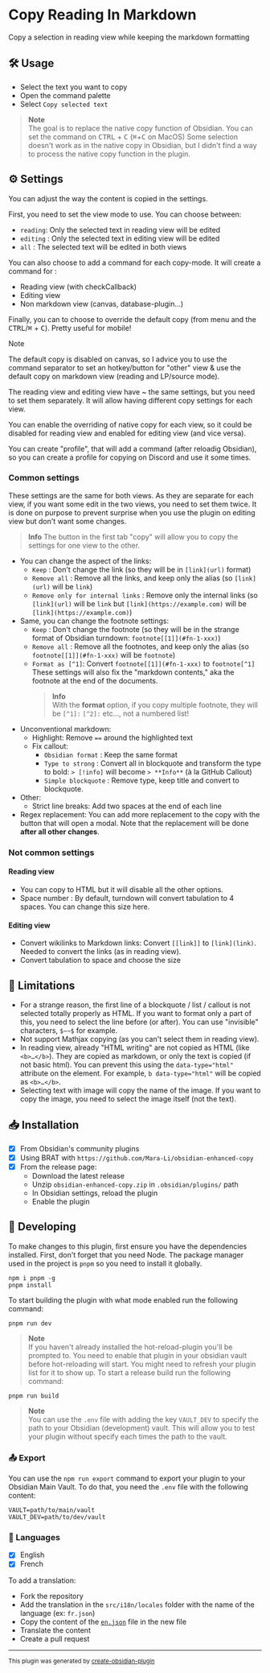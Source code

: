 # Copy Reading In Markdown

Copy a selection in reading view while keeping the markdown formatting

## 🛠️ Usage

- Select the text you want to copy
- Open the command palette
- Select `Copy selected text`

> **Note**  
> The goal is to replace the native copy function of Obsidian. You can set the command on <kbd>CTRL</kbd> + <kbd>C</kbd> (<kbd>⌘</kbd>+<kbd>C</kbd> on MacOS)
> Some selection doesn't work as in the native copy in Obsidian, but I didn't find a way to process the native copy function in the plugin.

## ⚙️ Settings

You can adjust the way the content is copied in the settings.

First, you need to set the view mode to use. You can choose between:

- `reading`: Only the selected text in reading view will be edited
- `editing` : Only the selected text in editing view will be edited
- `all` : The selected text will be edited in both views

You can also choose to add a command for each copy-mode. It will create a command for :

- Reading view (with checkCallback)
- Editing view
- Non markdown view (canvas, database-plugin...)

Finally, you can to choose to override the default copy (from menu and the <kbd>CTRL</kbd>/<kbd>⌘</kbd> + <kbd>C</kbd>). Pretty useful for mobile!

> [!Note]
> The default copy is disabled on canvas, so I advice you to use the command separator to set an hotkey/button for "other" view & use the default copy on markdown view (reading and LP/source mode).

The reading view and editing view have ~ the same settings, but you need to set them separately. It will allow having different copy settings for each view.

You can enable the overriding of native copy for each view, so it could be disabled for reading view and enabled for editing view (and vice versa).

You can create "profile", that will add a command (after reloadig Obsidian), so you can create a profile for copying on Discord and use it some times.

### Common settings

These settings are the same for both views. As they are separate for each view, if you want some edit in the two views, you need to set them twice.
It is done on purpose to prevent surprise when you use the plugin on editing view but don't want some changes.

> **Info**
> The button in the first tab "copy" will allow you to copy the settings for one view to the other.

- You can change the aspect of the links:
  - `Keep` : Don't change the link (so they will be in `[link](url)` format)
  - `Remove all` : Remove all the links, and keep only the alias (so `[link](url)` will be `link`)
  - `Remove only for internal links` : Remove only the internal links (so `[link](url)` will be `link` but `[link](https://example.com)` will be `[link](https://example.com)`)
- Same, you can change the footnote settings:
  - `Keep` : Don't change the footnote (so they will be in the strange format of Obsidian turndown: `footnote[[1]](#fn-1-xxx)`)
  - `Remove all` : Remove all the footnotes, and keep only the alias (so `footnote[[1]](#fn-1-xxx)` will be `footnote`)
  - `Format as [^1]`: Convert `footnote[[1]](#fn-1-xxx)` to `footnote[^1]`
    These settings will also fix the "markdown contents," aka the footnote at the end of the documents.
    > **Info**  
    > With the **format** option, if you copy multiple footnote, they will be `[^1]:` `[^2]:` etc..., not a numbered list!
- Unconventional markdown:
  - Highlight: Remove `==` around the highlighted text
  - Fix callout:
    - `Obsidian format` : Keep the same format
    - `Type to strong` : Convert all in blockquote and transform the type to bold: `> [!info]` will become `> **Info**` (à la GitHub Callout)
    - `Simple blockquote` : Remove type, keep title and convert to blockquote.
- Other:
  - Strict line breaks: Add two spaces at the end of each line
- Regex replacement: You can add more replacement to the copy with the button that will open a modal. Note that the replacement will be done **after all other changes**.

### Not common settings

#### Reading view

- You can copy to HTML but it will disable all the other options.
- Space number : By default, turndown will convert tabulation to 4 spaces. You can change this size here.

#### Editing view

- Convert wikilinks to Markdown links: Convert `[[link]]` to `[link](link)`. Needed to convert the links (as in reading view).
- Convert tabulation to space and choose the size

## 📝 Limitations

- For a strange reason, the first line of a blockquote / list / callout is not selected totally properly as HTML. If you want to format only a part of this, you need to select the line before (or after). You can use "invisible" characters, `$~~$` for example.
- Not support Mathjax copying (as you can't select them in reading view).
- In reading view, already "HTML writing" are not copied as HTML (like `<b>…</b>`). They are copied as markdown, or only the text is copied (if not basic html). You can prevent this using the `data-type="html"` attribute on the element. For example, `b data-type="html"` will be copied as `<b>…</b>`.
- Selecting text with image will copy the name of the image. If you want to copy the image, you need to select the image itself (not the text).

## 📥 Installation

- [x] From Obsidian's community plugins
- [x] Using BRAT with `https://github.com/Mara-Li/obsidian-enhanced-copy`
- [x] From the release page:
  - Download the latest release
  - Unzip `obsidian-enhanced-copy.zip` in `.obsidian/plugins/` path
  - In Obsidian settings, reload the plugin
  - Enable the plugin

## 🤖 Developing

To make changes to this plugin, first ensure you have the dependencies installed. First, don't forget that you need Node. The package manager used in the project is `pnpm` so you need to install it globally.

```
npm i pnpm -g
pnpm install
```

To start building the plugin with what mode enabled run the following command:

```
pnpm run dev
```

> **Note**  
> If you haven't already installed the hot-reload-plugin you'll be prompted to. You need to enable that plugin in your obsidian vault before hot-reloading will start. You might need to refresh your plugin list for it to show up.
> To start a release build run the following command:

```
pnpm run build
```

> **Note**  
> You can use the `.env` file with adding the key `VAULT_DEV` to specify the path to your Obsidian (development) vault. This will allow you to test your plugin without specify each times the path to the vault.

### 📤 Export

You can use the `npm run export` command to export your plugin to your Obsidian Main Vault. To do that, you need the `.env` file with the following content:

```dotenv
VAULT=path/to/main/vault
VAULT_DEV=path/to/dev/vault
```

### 🎼 Languages

- [x] English
- [x] French

To add a translation:

- Fork the repository
- Add the translation in the `src/i18n/locales` folder with the name of the language (ex: `fr.json`)
- Copy the content of the [`en.json`](./src/i18n/locales/en.json) file in the new file
- Translate the content
- Create a pull request

---

<sub>This plugin was generated by <a href="https://www.npmjs.com/package/@lisandra-dev/create-obsidian-plugin">create-obsidian-plugin</a></sub>
